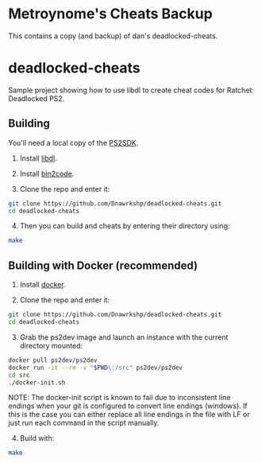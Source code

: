 # Metroynome's Cheats Backup
This contains a copy (and backup) of dan's deadlocked-cheats.



# deadlocked-cheats

Sample project showing how to use libdl to create cheat codes for Ratchet: Deadlocked PS2.

## Building

You'll need a local copy of the [PS2SDK](https://github.com/ps2dev/ps2sdk).

1. Install [libdl](https://github.com/Dnawrkshp/libdl).

2. Install [bin2code](https://github.com/Dnawrkshp/bin2code).

3. Clone the repo and enter it:

```sh
git clone https://github.com/Dnawrkshp/deadlocked-cheats.git
cd deadlocked-cheats
```

4. Then you can build and cheats by entering their directory using:

```sh
make
```

## Building with Docker (recommended)

1. Install [docker](https://docker.com).

2. Clone the repo and enter it:

```sh
git clone https://github.com/Dnawrkshp/deadlocked-cheats.git
cd deadlocked-cheats
```

3. Grab the ps2dev image and launch an instance with the current directory mounted:

```sh
docker pull ps2dev/ps2dev
docker run -it --rm -v "$PWD\:/src" ps2dev/ps2dev
cd src
./docker-init.sh
```

NOTE: The docker-init script is known to fail due to inconsistent line endings when your git is configured to convert line endings (windows). If this is the case you can either replace all line endings in the file with LF or just run each command in the script manually.

4. Build with:

```sh
make
```
